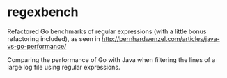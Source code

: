# regexbench
Refactored Go benchmarks of regular expressions (with a little bonus refactoring included), as seen in http://bernhardwenzel.com/articles/java-vs-go-performance/

Comparing the performance of Go with Java when filtering the lines of a large log file using regular expressions.

